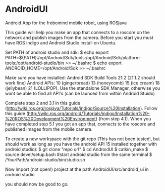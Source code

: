 # AndroidUI
Android App for the frobomind mobile robot, using ROSjava

This guide will help you make an app that connects to a roscore on the network and publish images from the camera.
Before you start you must have ROS indigo and Android Studio install on Ubuntu.

Set PATH of android studio and sdk: 
$ echo export PATH=\${PATH}:/opt/Android/Sdk/tools:/opt/Android/Sdk/platform-tools:/opt/android-studio/bin >> ~/.bashrc
$ echo export ANDROID_HOME=/opt/Android/Sdk >> ~/.bashrc

Make sure you have installed:
Android SDK Build Tools 21.2 (21.1.2 should work fine)
Android APIs: 
	10 (gingerbread)
	13 (honeycomb)
	15 (ice cream)
	18 (jellybean)
	21 (LOLLIPOP). 
Use the standalone SDK Manager, otherwise you wont be able to find all API's (can be launced from within Android Stuido)

Complete step 2 and 3.1 in this guide (http://wiki.ros.org/rosjava/Tutorials/indigo/Source%20Installation).
Follow this guide (http://wiki.ros.org/android/Tutorials/indigo/Installation%20-%20ROS%20Development%20Environment) (from step 4.1). When you have completed step 5.1 you got an app that, connects to the roscore and published images from the mobile camera.


To create a new workspace with the git repo (This has not been tested!, but should work as long as you have the android API 15 installed together with android studio):
$ git clone "repo url"
$ cd AndroidUI
$ catkin_make
$ source devel/setup.bash
#start android studio from the same terminal
$ /YourPath/android-studio/bin/studio.sh

Now Import (not open!) project at the path AndroidUI/src/android_ui in android studio

you should now be good to go.





